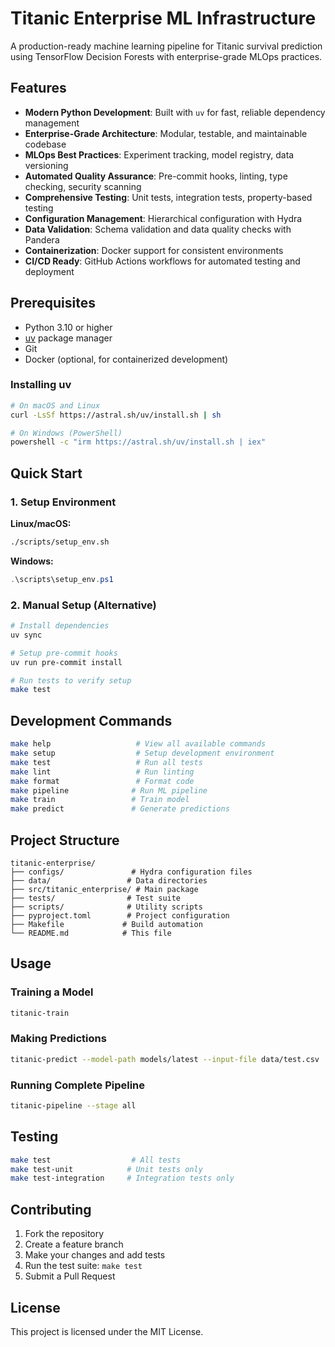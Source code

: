 # Titanic Enterprise ML Infrastructure

A production-ready machine learning pipeline for Titanic survival prediction using TensorFlow Decision Forests with enterprise-grade MLOps practices.

## Features

- **Modern Python Development**: Built with `uv` for fast, reliable dependency management
- **Enterprise-Grade Architecture**: Modular, testable, and maintainable codebase
- **MLOps Best Practices**: Experiment tracking, model registry, data versioning
- **Automated Quality Assurance**: Pre-commit hooks, linting, type checking, security scanning
- **Comprehensive Testing**: Unit tests, integration tests, property-based testing
- **Configuration Management**: Hierarchical configuration with Hydra
- **Data Validation**: Schema validation and data quality checks with Pandera
- **Containerization**: Docker support for consistent environments
- **CI/CD Ready**: GitHub Actions workflows for automated testing and deployment

## Prerequisites

- Python 3.10 or higher
- [uv](https://docs.astral.sh/uv/) package manager
- Git
- Docker (optional, for containerized development)

### Installing uv

```bash
# On macOS and Linux
curl -LsSf https://astral.sh/uv/install.sh | sh

# On Windows (PowerShell)
powershell -c "irm https://astral.sh/uv/install.sh | iex"
```

## Quick Start

### 1. Setup Environment

**Linux/macOS:**
```bash
./scripts/setup_env.sh
```

**Windows:**
```powershell
.\scripts\setup_env.ps1
```

### 2. Manual Setup (Alternative)

```bash
# Install dependencies
uv sync

# Setup pre-commit hooks
uv run pre-commit install

# Run tests to verify setup
make test
```

## Development Commands

```bash
make help                   # View all available commands
make setup                  # Setup development environment
make test                   # Run all tests
make lint                   # Run linting
make format                 # Format code
make pipeline              # Run ML pipeline
make train                 # Train model
make predict               # Generate predictions
```

## Project Structure

```
titanic-enterprise/
├── configs/               # Hydra configuration files
├── data/                 # Data directories
├── src/titanic_enterprise/ # Main package
├── tests/                # Test suite
├── scripts/              # Utility scripts
├── pyproject.toml        # Project configuration
├── Makefile             # Build automation
└── README.md            # This file
```

## Usage

### Training a Model

```bash
titanic-train
```

### Making Predictions

```bash
titanic-predict --model-path models/latest --input-file data/test.csv
```

### Running Complete Pipeline

```bash
titanic-pipeline --stage all
```

## Testing

```bash
make test                  # All tests
make test-unit            # Unit tests only
make test-integration     # Integration tests only
```

## Contributing

1. Fork the repository
2. Create a feature branch
3. Make your changes and add tests
4. Run the test suite: `make test`
5. Submit a Pull Request

## License

This project is licensed under the MIT License.